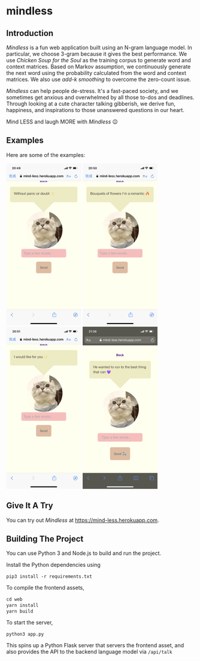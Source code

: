 # mindless

## Introduction

*Mindless* is a fun web application built using an N-gram language model. In particular, we choose 3-gram because it gives the best performance. We use *Chicken Soup for the Soul* as the training corpus to generate word and context matrices. Based on Markov assumption, we continuously generate the next word using the probability calculated from the word and context matrices. We also use *add-k smoothing* to overcome the zero-count issue. 

*Mindless* can help people de-stress. It's a fast-paced society, and we sometimes get anxious and overwhelmed by all those to-dos and deadlines. Through looking at a cute character talking gibberish, we derive fun, happiness, and inspirations to those unanswered questions in our heart. 

Mind LESS and laugh MORE with *Mindless* 😉

## Examples

Here are some of the examples: 

<img src="demo_pics/IMG_3990.png" width="200"/> 
<img src="demo_pics/IMG_3992.png" width="200"/> 
<img src="demo_pics/IMG_3996.png" width="200"/> 
<img src="demo_pics/IMG_4002.png" width="200"/> 



## Give It A Try

You can try out *Mindless* at https://mind-less.herokuapp.com.


## Building The Project

You can use Python 3 and Node.js to build and run the project.

Install the Python dependencies using

```
pip3 install -r requirements.txt
```

To compile the frontend assets, 

```
cd web
yarn install
yarn build
```

To start the server,

```
python3 app.py
```

This spins up a Python Flask server that servers the frontend asset,
and also provides the API to the backend language model via `/api/talk`


